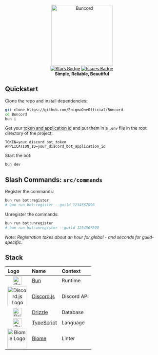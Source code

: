 <div align="center">
  <img src="https://raw.githubusercontent.com/EnigmaOneOfficial/Buncord/master/assets/buncord.png" alt="Buncord" width="200" height="200">
  <br>
  <a href="https://github.com/EnigmaOneOfficial/Buncord/stargazers"><img src="https://img.shields.io/github/stars/EnigmaOneOfficial/Buncord?style=social" alt="Stars Badge"/></a>
  <a href="https://github.com/EnigmaOneOfficial/Buncord/issues"><img src="https://img.shields.io/github/issues/EnigmaOneOfficial/Buncord" alt="Issues Badge"/></a>
  <br>
  <b>Simple, Reliable, Beautiful</b>
</div>

## Quickstart

Clone the repo and install dependencies:

```bash
git clone https://github.com/EnigmaOneOfficial/Buncord
cd Buncord
bun i
```

Get your [token and application id](https://discord.com/developers/applications) and put them in a `.env` file in the root directory of the project:

```env
TOKEN=your_discord_bot_token
APPLICATION_ID=your_discord_bot_application_id
```

Start the bot:

```bash
bun dev
```

## Slash Commands: `src/commands`

Register the commands:

```bash
bun run bot:register
# bun run bot:register --guild 1234567890
```

Unregister the commands:

```bash
bun run bot:unregister
# bun run bot:unregister --guild 1234567890
```

*Note: Registration takes about an hour for global - and seconds for guild-specific.*

## Stack

<div align="center">

| Logo                                                                                                                                                             | Name                                          | Context     |
| :--------------------------------------------------------------------------------------------------------------------------------------------------------------- | :-------------------------------------------- | :---------- |
| <div align="center"><img src="https://raw.githubusercontent.com/EnigmaOneOfficial/Buncord/master/assets/bun.png" alt="Bun Logo" width="28"/></div>               | [Bun](https://bun.sh/)                        | Runtime     |
| <div align="center"><img src="https://raw.githubusercontent.com/EnigmaOneOfficial/Buncord/master/assets/discord.svg" alt="Discord.js Logo" width="64"/></div>    | [Discord.js](https://discord.js.org/)         | Discord API |
| <div align="center"><img src="https://raw.githubusercontent.com/EnigmaOneOfficial/Buncord/master/assets/drizzle.png" alt="Drizzle Logo" width="28"/></div>       | [Drizzle](https://orm.drizzle.team/)          | Database    |
| <div align="center"><img src="https://raw.githubusercontent.com/EnigmaOneOfficial/Buncord/master/assets/typescript.png" alt="TypeScript Logo" width="28"/></div> | [TypeScript](https://www.typescriptlang.org/) | Language    |
| <div align="center"><img src="https://raw.githubusercontent.com/EnigmaOneOfficial/Buncord/master/assets/biome.svg" alt="Biome Logo" width="64"/></div>           | [Biome](https://biomejs.dev/)                 | Linter      |

</div>
